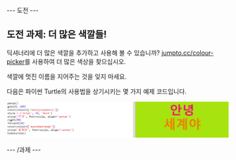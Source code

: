 \--- 도전 \---

## 도전 과제: 더 많은 색깔들!

딕셔너리에 더 많은 색깔을 추가하고 사용해 볼 수 있습니까? <a href="http://jumpto.cc/colour-picker" target="_blank"> jumpto.cc/colour-picker</a>를 사용하여 더 많은 색상을 찾으십시오.

색깔에 멋진 이름을 지어주는 것을 잊지 마세요.

다음은 파이썬 Turtle의 사용법을 상기시키는 몇 가지 예제 코드입니다.

![screenshot](images/colourful-challenge1.png)

\--- /과제 \---